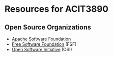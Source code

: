 # Resources for ACIT3890

## Open Source Organizations

- [Apache Software Foundation](https://www.apache.org/)
- [Free Software Foundation](https://www.fsf.org/) (FSF)
- [Open Software Initiative](https://opensource.org/) (OSI)
